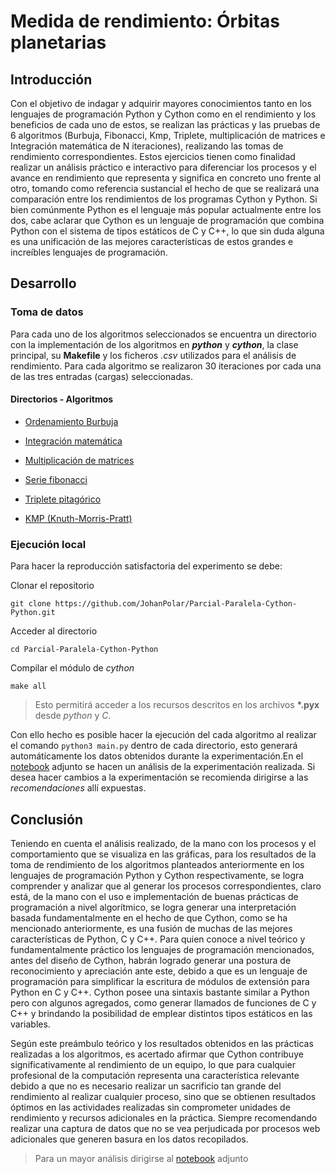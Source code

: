# Medida de rendimiento: Órbitas planetarias

## Introducción

Con el objetivo de indagar y adquirir mayores conocimientos tanto en los lenguajes de programación Python y Cython como en el rendimiento y los beneficios de cada uno de estos, se realizan las prácticas y las pruebas de 6 algoritmos (Burbuja, Fibonacci, Kmp, Triplete, multiplicación de matrices e Integración matemática de N iteraciones), realizando las tomas de rendimiento correspondientes. Estos ejercicios tienen como finalidad realizar un análisis práctico e interactivo para diferenciar los procesos y el avance en rendimiento que representa y significa en concreto uno frente al otro, tomando como referencia sustancial el hecho de que se realizará una comparación entre los rendimientos de los programas Cython y Python. Si bien comúnmente Python es el lenguaje más popular actualmente entre los dos, cabe aclarar que Cython es un lenguaje de programación que combina Python con el sistema de tipos estáticos de C y C++, lo que sin duda alguna es una unificación de las mejores características de estos grandes e increíbles lenguajes de programación.

## Desarrollo

### Toma de datos

Para cada uno de los algoritmos seleccionados se encuentra un directorio con la implementación de los algoritmos en ***python*** y ***cython***, la clase principal, su **Makefile** y los ficheros *.csv* utilizados para el análisis de rendimiento. Para cada algoritmo se realizaron 30 iteraciones por cada una de las tres entradas (cargas) seleccionadas.

#### Directorios - Algoritmos

* [Ordenamiento Burbuja](./Burbuja/)

* [Integración matemática](./Integration/)

* [Multiplicación de matrices](./MatrixMult/)

* [Serie fibonacci](./fibonacci/)

* [Triplete pitagórico](./triplete/)

* [KMP (Knuth-Morris-Pratt)](./kmp/)


### Ejecución local

Para hacer la reproducción satisfactoria del experimento se debe:

Clonar el repositorio

`git clone https://github.com/JohanPolar/Parcial-Paralela-Cython-Python.git`

Acceder al directorio

`cd Parcial-Paralela-Cython-Python`

Compilar el módulo de *cython*

`make all`

>Esto permitirá acceder a los recursos descritos en los archivos __*.pyx__ desde *python* y *C*.

Con ello hecho es posible hacer la ejecución del cada algoritmo al realizar el comando  `python3 main.py` dentro de cada directorio, esto generará automáticamente los datos obtenidos durante la experimentación.En el [notebook](https://colab.research.google.com/drive/1vrK2rAlm4SVyNW92EXZGEd9Ks8SI6XHB?usp=sharing) adjunto se hacen un análisis de la experimentación realizada. Si desea hacer cambios a la experimentación se recomienda dirigirse a las *recomendaciones* allí expuestas.



## Conclusión

Teniendo en cuenta el análisis realizado, de la mano con los procesos y el comportamiento que se visualiza en las gráficas, para los resultados de la toma de rendimiento de los algoritmos planteados anteriormente en los lenguajes de programación Python y Cython respectivamente, se logra comprender y analizar que al generar los procesos correspondientes, claro está, de la mano con el uso e implementación de buenas prácticas de programación a nivel algorítmico, se logra generar una interpretación basada fundamentalmente en el hecho de que Cython, como se ha mencionado anteriormente, es una fusión de muchas de las mejores características de Python, C y C++. Para quien conoce a nivel teórico y fundamentalmente práctico los lenguajes de programación mencionados, antes del diseño de Cython, habrán logrado generar una postura de reconocimiento y apreciación ante este, debido a que es un lenguaje de programación para simplificar la escritura de módulos de extensión para Python en C y C++. Cython posee una sintaxis bastante similar a Python pero con algunos agregados, como generar llamados de funciones de C y C++ y brindando la posibilidad de emplear distintos tipos estáticos en las variables.

Según este preámbulo teórico y los resultados obtenidos en las prácticas realizadas a los algoritmos, es acertado afirmar que Cython contribuye significativamente al rendimiento de un equipo, lo que para cualquier profesional de la computación representa una característica relevante debido a que no es necesario realizar un sacrificio tan grande del rendimiento al realizar cualquier proceso, sino que se obtienen resultados óptimos en las actividades realizadas sin comprometer unidades de rendimiento y recursos adicionales en la práctica. Siempre recomendando realizar una captura de datos que no se vea perjudicada por procesos web adicionales que generen basura en los datos recopilados.

> Para un mayor análisis dirigirse al [notebook](https://colab.research.google.com/drive/1vrK2rAlm4SVyNW92EXZGEd9Ks8SI6XHB?usp=sharing) adjunto
